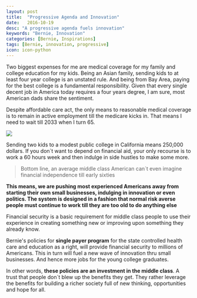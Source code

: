 ```yaml
---
layout: post
title:  "Progressive Agenda and Innovation"
date:   2016-10-19
desc: "A progressive agenda fuels innovation"
keywords: "Bernie, Innovation"
categories: [Bernie, Inspirations]
tags: [Bernie, innovation, progressive]
icon: icon-python
---
```

Two biggest expenses for me are medical coverage for my family and college education for my kids. Being an Asian family, sending kids to at least four year college is an unstated rule. And being from Bay Area, paying for the best college is a fundamental responsibility. Given that every single decent job in America today requires a four years degree, I am sure, most American dads share the sentiment.

Despite affordable care act, the only means to reasonable medical coverage is to remain in active employment till the medicare kicks in. That means I need to wait till 2033 when I turn 65.

![](/home/ajain/homepage/static/img/blog/AmJBlog/medical.png/medical.png)

Sending two kids to a modest public college in California means 250,000 dollars. If you don´t want to depend on financial aid, your only recourse is to work a 60 hours week and then indulge in side hustles to make some more.

> Bottom line, an average middle class American can´t even imagine financial independence till early sixties

**This means, we are pushing most experienced Americans away from starting their own small businesses, indulging in innovation or even politics. The system is designed in a fashion that normal risk averse people must continue to work till they are too old to do anything else**

Financial security is a basic requirement for middle class people to use their experience in creating something new or improving upon something they already know.

Bernie's policies for **single payer program** for the state controlled health care and education as a right, will provide financial security to millions of Americans. This in turn will fuel a new wave of innovation thru small businesses. And hence more jobs for the young college graduates.

In other words, **these policies are an investment in the middle class**. A trust that people don´t blew up the benefits they get. They rather leverage the benefits for building a richer society full of new thinking, opportunities and hope for all.


